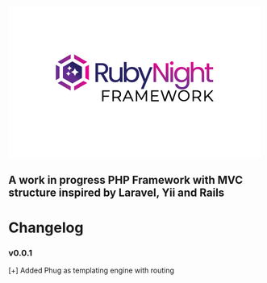![RubyNight](public/img/logo.png)

## A work in progress PHP Framework with MVC structure inspired by Laravel, Yii and Rails

# Changelog
### v0.0.1
[+] Added Phug as templating engine with routing